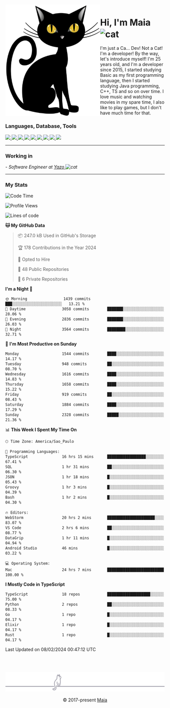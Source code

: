 <img align="left" src="https://raw.githubusercontent.com/gabrielmaialva33/gabrielmaialva33/master/assets/cat_0.png" alt="Stats" width="300px">

<h1 align="left">Hi, I'm Maia 
<img src="https://emojis.slackmojis.com/emojis/images/1643509834/36299/black-cat.gif?1643509834" width="50" height="60" align="center"  alt="cat"/>
</h1>

I'm just a Ca... Dev! Not a Cat! I'm a developer! By the way, let's introduce myself!
I'm 25 years old, and I'm a developer since 2015, I started studying Basic as my first programming
language, then I started studying Java programming, C++, TS and so on over time.
I love music and watching movies in my spare time, I also like to play games, but I don't have much time for that.

<h3 align="left">Languages, Database, Tools</h3>
<p>
  <a href="https://www.typescriptlang.org">
    <img src="https://skillicons.dev/icons?i=ts" />
  </a>
  <a href="https://go.dev">
    <img src="https://skillicons.dev/icons?i=go" />
  </a>
  <a href="https://www.python.org">
    <img src="https://skillicons.dev/icons?i=python" />
  </a>
  <a href="https://gradle.org">
    <img src="https://skillicons.dev/icons?i=gradle" />
  </a>
  <a href="https://redis.io">
    <img src="https://skillicons.dev/icons?i=redis" />
  </a>
  <a href="https://www.mongodb.com">
    <img src="https://skillicons.dev/icons?i=mongodb" />
  </a>
  <a href="https://nodejs.org">
    <img src="https://skillicons.dev/icons?i=nodejs" />
  </a>
  <a href="https://www.javascript.com">
    <img src="https://skillicons.dev/icons?i=js" />
  </a>
  <a href="https://www.docker.com">
    <img src="https://skillicons.dev/icons?i=docker" />
  </a>
</p>

<hr/>

<h3>Working in</h3>

<p><em> - Software Engineer at <a href="[https://pdasolucoes.com.br](https://yazo.com.br/)">Yazo
</a><img src="https://media.giphy.com/media/WUlplcMpOCEmTGBtBW/giphy.gif" width="30" alt="cat"> 
</em></p>

<hr/>

### My Stats

<!--START_SECTION:waka-->
![Code Time](http://img.shields.io/badge/Code%20Time-3%2C821%20hrs%2057%20mins-blue)

![Profile Views](http://img.shields.io/badge/Profile%20Views-2-blue)

![Lines of code](https://img.shields.io/badge/From%20Hello%20World%20I%27ve%20Written-3.2%20million%20lines%20of%20code-blue)

**🐱 My GitHub Data** 

> 📦 247.0 kB Used in GitHub's Storage 
 > 
> 🏆 178 Contributions in the Year 2024
 > 
> 💼 Opted to Hire
 > 
> 📜 48 Public Repositories 
 > 
> 🔑 6 Private Repositories 
 > 
**I'm a Night 🦉** 

```text
🌞 Morning                1439 commits        ███░░░░░░░░░░░░░░░░░░░░░░   13.21 % 
🌆 Daytime                3058 commits        ███████░░░░░░░░░░░░░░░░░░   28.06 % 
🌃 Evening                2836 commits        ███████░░░░░░░░░░░░░░░░░░   26.03 % 
🌙 Night                  3564 commits        ████████░░░░░░░░░░░░░░░░░   32.71 % 
```
📅 **I'm Most Productive on Sunday** 

```text
Monday                   1544 commits        ████░░░░░░░░░░░░░░░░░░░░░   14.17 % 
Tuesday                  948 commits         ██░░░░░░░░░░░░░░░░░░░░░░░   08.70 % 
Wednesday                1616 commits        ████░░░░░░░░░░░░░░░░░░░░░   14.83 % 
Thursday                 1658 commits        ████░░░░░░░░░░░░░░░░░░░░░   15.22 % 
Friday                   919 commits         ██░░░░░░░░░░░░░░░░░░░░░░░   08.43 % 
Saturday                 1884 commits        ████░░░░░░░░░░░░░░░░░░░░░   17.29 % 
Sunday                   2328 commits        █████░░░░░░░░░░░░░░░░░░░░   21.36 % 
```


📊 **This Week I Spent My Time On** 

```text
🕑︎ Time Zone: America/Sao_Paulo

💬 Programming Languages: 
TypeScript               16 hrs 15 mins      █████████████████░░░░░░░░   67.41 % 
SQL                      1 hr 31 mins        ██░░░░░░░░░░░░░░░░░░░░░░░   06.30 % 
JSON                     1 hr 18 mins        █░░░░░░░░░░░░░░░░░░░░░░░░   05.43 % 
Groovy                   1 hr 3 mins         █░░░░░░░░░░░░░░░░░░░░░░░░   04.39 % 
Bash                     1 hr 2 mins         █░░░░░░░░░░░░░░░░░░░░░░░░   04.30 % 

🔥 Editors: 
WebStorm                 20 hrs 2 mins       █████████████████████░░░░   83.07 % 
VS Code                  2 hrs 6 mins        ██░░░░░░░░░░░░░░░░░░░░░░░   08.77 % 
DataGrip                 1 hr 11 mins        █░░░░░░░░░░░░░░░░░░░░░░░░   04.94 % 
Android Studio           46 mins             █░░░░░░░░░░░░░░░░░░░░░░░░   03.22 % 

💻 Operating System: 
Mac                      24 hrs 7 mins       █████████████████████████   100.00 % 
```

**I Mostly Code in TypeScript** 

```text
TypeScript               18 repos            ███████████████████░░░░░░   75.00 % 
Python                   2 repos             ██░░░░░░░░░░░░░░░░░░░░░░░   08.33 % 
Go                       1 repo              █░░░░░░░░░░░░░░░░░░░░░░░░   04.17 % 
Elixir                   1 repo              █░░░░░░░░░░░░░░░░░░░░░░░░   04.17 % 
Rust                     1 repo              █░░░░░░░░░░░░░░░░░░░░░░░░   04.17 % 
```




 Last Updated on 08/02/2024 00:47:12 UTC
<!--END_SECTION:waka-->


<br/>
<br/>

<p align="center"><img src="https://raw.githubusercontent.com/gabrielmaialva33/gabrielmaialva33/master/assets/gray0_ctp_on_line.svg?sanitize=true" /></p>
<p align="center">&copy; 2017-present <a href="https://github.com/gabrielmaialva33/" target="_blank">Maia</a>
